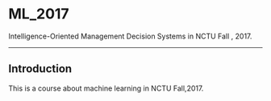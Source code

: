 # ML_2017
Intelligence-Oriented Management Decision Systems in NCTU Fall , 2017.
****
## Introduction
This is a course about machine learning in NCTU Fall,2017.
